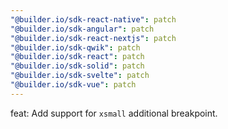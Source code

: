 ```yaml
---
"@builder.io/sdk-react-native": patch
"@builder.io/sdk-angular": patch
"@builder.io/sdk-react-nextjs": patch
"@builder.io/sdk-qwik": patch
"@builder.io/sdk-react": patch
"@builder.io/sdk-solid": patch
"@builder.io/sdk-svelte": patch
"@builder.io/sdk-vue": patch
---
```


feat: Add support for `xsmall` additional breakpoint.
